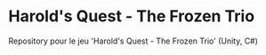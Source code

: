 # Harold's Quest - The Frozen Trio
Repository pour le jeu 'Harold's Quest - The Frozen Trio' (Unity, C#)
